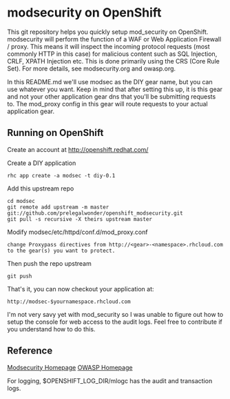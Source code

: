 modsecurity on OpenShift
===================

This git repository helps you quickly setup mod_security 
on OpenShift. modsecurity will perform the function of a WAF or
Web Application Firewall / proxy. This means it will inspect the incoming
protocol requests (most commonly HTTP in this case) for malicious content
such as SQL Injection, CRLF, XPATH Injection etc. This is done primarily 
using the CRS (Core Rule Set). For more details, see modsecurity.org and
owasp.org.

In this README.md we'll use modsec as the DIY gear name, but you can use
whatever you want. Keep in mind that after setting this up, it is this gear
and not your other application gear dns that you'll be submitting requests to. 
The mod_proxy config in this gear will route requests to your actual application
gear.


Running on OpenShift
----------------------------

Create an account at http://openshift.redhat.com/

Create a DIY application

    rhc app create -a modsec -t diy-0.1

Add this upstream repo

    cd modsec
    git remote add upstream -m master git://github.com/prelegalwonder/openshift_modsecurity.git
    git pull -s recursive -X theirs upstream master
    
Modify modsec/etc/httpd/conf.d/mod_proxy.conf

    change Proxypass directives from http://<gear>-<namespace>.rhcloud.com to the gear(s) you want to protect.

Then push the repo upstream

    git push

That's it, you can now checkout your application at:

    http://modsec-$yournamespace.rhcloud.com

I'm not very savy yet with mod_security so I was unable to figure out how to setup the console for web access
to the audit logs. Feel free to contribute if you understand how to do this.

Reference
------------------------

[Modsecurity Homepage](http://www.modsecurity.org)
[OWASP Homepage](http://www.owasp.org)

For logging, $OPENSHIFT_LOG_DIR/mlogc has the audit and transaction logs. 
